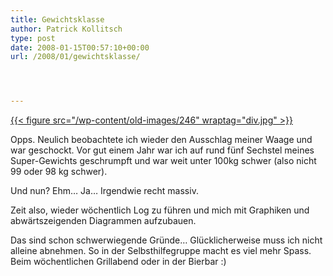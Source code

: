 ```yaml
---
title: Gewichtsklasse
author: Patrick Kollitsch
type: post
date: 2008-01-15T00:57:10+00:00
url: /2008/01/gewichtsklasse/




---
```

[{{< figure src="/wp-content/old-images/246" wraptag="div.jpg" >}}][1]

Opps. Neulich beobachtete ich wieder den Ausschlag meiner Waage und war geschockt. Vor gut einem Jahr war ich auf rund fünf Sechstel meines Super-Gewichts geschrumpft und war weit unter 100kg schwer (also nicht 99 oder 98 kg schwer).

Und nun? Ehm&#8230; Ja&#8230; Irgendwie recht massiv.

Zeit also, wieder wöchentlich Log zu führen und mich mit Graphiken und abwärtszeigenden Diagrammen aufzubauen. 

Das sind schon schwerwiegende Gründe&#8230; Glücklicherweise muss ich nicht alleine abnehmen. So in der Selbsthilfegruppe macht es viel mehr Spass. Beim wöchentlichen Grillabend oder in der Bierbar :)

 [1]: http://www.comics.com//comics/drabble/archive/drabble-20080114.html